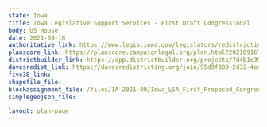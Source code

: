 ```yaml
---
state: Iowa
title: Iowa Legislative Support Services - First Draft Congressional
body: US House
date: 2021-09-16
authoritative_link: https://www.legis.iowa.gov/legislators/redistricting
planscore_link: https://planscore.campaignlegal.org/plan.html?20210916T163644.182256415Z
districtbuilder_link: https://app.districtbuilder.org/projects/7d4b1c39-1aec-4d7b-b6a9-08742d3de2f6
davesredist_link: https://davesredistricting.org/join/95d9f389-2d32-4ea7-b877-6ef4b96a6142
five38_link:
shapefile_file:
blockassignment_file: /files/IA-2021-09/Iowa_LSA_First_Proposed_Congressional.zip
simplegeojson_file:

layout: plan-page
---
```

